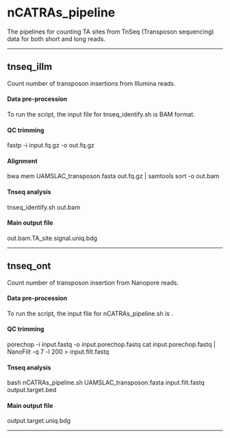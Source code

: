 # nCATRAs_pipeline

The pipelines for counting TA sites from TnSeq (Transposon sequencing) data for both short and long reads.

---

## tnseq_illm
Count number of transposon insertions from Illumina reads.

#### Data pre-procession
To run the script, the input file for tnseq_identify.sh is BAM format.

#### QC trimming
fastp -i input.fq.gz -o out.fq.gz 

#### Alignment
bwa mem UAMSLAC_transposon.fasta out.fq.gz | samtools sort -o out.bam 

#### Tnseq analysis
tnseq_identify.sh out.bam 

#### Main output file
out.bam.TA_site.signal.uniq.bdg

---

## tnseq_ont
Count number of transposon insertion from Nanopore reads.

#### Data pre-procession
To run the script, the input file for nCATRAs_pipeline.sh is .

#### QC trimming
porechop -i input.fastq -o input.porechop.fastq
cat input.porechop.fastq | NanoFilt -q 7 -l 200 > input.filt.fastq

#### Tnseq analysis
bash nCATRAs_pipeline.sh UAMSLAC_transposon.fasta input.filt.fastq output.target.bed

#### Main output file
output.target.uniq.bdg

---

